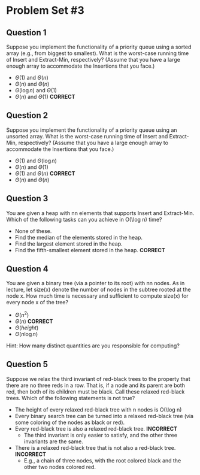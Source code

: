# Problem Set #3

## Question 1

Suppose you implement the functionality of a priority queue using a sorted array (e.g., from biggest to smallest). What is the worst-case running time of Insert and Extract-Min, respectively? (Assume that you have a large enough array to accommodate the Insertions that you face.)

- $\Theta(1)$ and $\Theta(n)$
- $\Theta(n)$ and $\Theta(n)$
- $\Theta(\log n)$ and $\Theta(1)$
- $\Theta(n)$ and $\Theta(1)$   **CORRECT**

## Question 2

Suppose you implement the functionality of a priority queue using an unsorted array. What is the worst-case running time of Insert and Extract-Min, respectively? (Assume that you have a large enough array to accommodate the Insertions that you face.)

- $\Theta(1)$ and $\Theta(\log n)$
- $\Theta(n)$ and $\Theta(1)$
- $\Theta(1)$ and $\Theta(n)$   **CORRECT**
- $\Theta(n)$ and $\Theta(n)$

## Question 3

You are given a heap with nn elements that supports Insert and Extract-Min. Which of the following tasks can you achieve in O(\log n) time?

- None of these.
- Find the median of the elements stored in the heap.
- Find the largest element stored in the heap.
- Find the fifth-smallest element stored in the heap.   **CORRECT**

## Question 4

You are given a binary tree (via a pointer to its root) with nn nodes. As in lecture, let size(x) denote the number of nodes in the subtree rooted at the node x. How much time is necessary and sufficient to compute size(x) for every node x of the tree?

- $\Theta(n^2)$
- $\Theta(n)$  **CORRECT**
- $\Theta(height)$
- $\Theta(n \log n)$

Hint: How many distinct quantities are you responsible for computing?

## Question 5

Suppose we relax the third invariant of red-black trees to the property that there are no three reds in a row. That is, if a node and its parent are both red, then both of its children must be black. Call these relaxed red-black trees. Which of the following statements is not true?

- The height of every relaxed red-black tree with n nodes is O(\log n)
- Every binary search tree can be turned into a relaxed red-black tree (via some coloring of the nodes as black or red).
- Every red-black tree is also a relaxed red-black tree. **INCORRECT**
    - The third invariant is only easier to satisfy, and the other three invariants are the same.
- There is a relaxed red-black tree that is not also a red-black tree. **INCORRECT**
    - E.g., a chain of three nodes, with the root colored black and the other two nodes colored red.